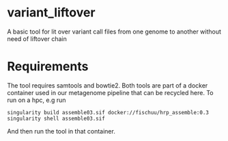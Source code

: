 # variant_liftover
A basic tool for lit over variant call files from one genome to another without need of liftover chain

# Requirements
The tool requires samtools and bowtie2. Both tools are part of a docker container used in our metagenome pipeline
that can be recycled here. To run on a hpc, e.g run

```
singularity build assemble03.sif docker://fischuu/hrp_assemble:0.3
singularity shell assemble03.sif
```

And then run the tool in that container.


